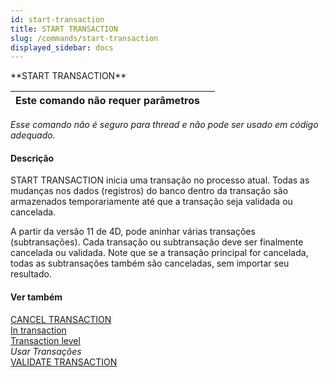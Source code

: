 ```yaml
---
id: start-transaction
title: START TRANSACTION
slug: /commands/start-transaction
displayed_sidebar: docs
---
```


<!--REF #_command_.START TRANSACTION.Syntax-->**START TRANSACTION**<!-- END REF-->
<!--REF #_command_.START TRANSACTION.Params-->
| Este comando não requer parâmetros |  |
| --- | --- |

<!-- END REF-->

*Esse comando não é seguro para thread e não pode ser usado em código adequado.*


#### Descrição 

START TRANSACTION inicia uma transação no processo atual. Todas as mudanças nos dados (registros) do banco dentro da transação são armazenados temporariamente até que a transação seja validada ou cancelada.  

A partir da versão 11 de 4D, pode aninhar várias transações (subtransações). Cada transação ou subtransação deve ser finalmente cancelada ou validada. Note que se a transação principal for cancelada, todas as subtransações também são canceladas, sem importar seu resultado.

#### Ver também 

[CANCEL TRANSACTION](cancel-transaction.md)  
[In transaction](in-transaction.md)  
[Transaction level](transaction-level.md)  
*Usar Transações*  
[VALIDATE TRANSACTION](validate-transaction.md)  